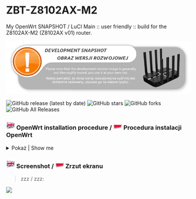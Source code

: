 # ZBT-Z8102AX-M2
My OpenWrt SNAPSHOT / LuCI Main :: user friendly :: build for the Z8102AX-M2 (Z8102AX v01) router.

<p align="center">
<img src="https://github.com/4IceG/Personal_data/blob/master/developzbt.png?raw=true" />
</p>

![GitHub release (latest by date)](https://img.shields.io/github/v/release/4IceG/ZBT-Z8102AX-M2?style=flat-square)
![GitHub stars](https://img.shields.io/github/stars/4IceG/ZBT-Z8102AX-M2?style=flat-square)
![GitHub forks](https://img.shields.io/github/forks/4IceG/ZBT-Z8102AX-M2?style=flat-square)
![GitHub All Releases](https://img.shields.io/github/downloads/4IceG/ZBT-Z8102AX-M2/total)



### <img src="https://raw.githubusercontent.com/4IceG/Personal_data/master/dooffy_design_icons_EU_flags_United_Kingdom.png" height="24"> OpenWrt installation procedure / <img src="https://raw.githubusercontent.com/4IceG/Personal_data/master/dooffy_design_icons_EU_flags_Poland.png" height="24"> Procedura instalacji OpenWrt

<details>
   <summary>Pokaż | Show me</summary>

- The purchased router has software provided by Zbtlink. | Zakupiony router posiada oprogramowanie dostarczone przez Zbtlink.

![](https://github.com/4IceG/ZBT-Z8102AX-M2/blob/main/ZBT%20to%20OpenWrt/zbt_firmware.jpg?raw=true)

- Installing new firmware. | Instalacja nowego firmware.
  
1. Fixed computer IP: 192.168.1.100, Subnet mask: 255.255.255.0
1. Turn off power and keep press the Reset button for a few seconds to connect to the power supply. Wait 20 seconds after connecting the power supply.
1. Enter the browser page and enter: 192.168.1.1
1. Submit the updated firmware [Z8102AX-nand-mt7981-DDR4-23.0804_121617.bin](https://github.com/4IceG/ZBT-Z8102AX-M2/blob/main/ZBT%20to%20OpenWrt/Z8102AX-nand-mt7981-DDR4-23.0804_121617.bin).
1. Wait for update to complete.
1. Enter the browser page and enter: 192.168.1.1
1. Submit the updated OpenWrt firmware.

  
</details>

### <img src="https://raw.githubusercontent.com/4IceG/Personal_data/master/dooffy_design_icons_EU_flags_United_Kingdom.png" height="24"> Screenshot / <img src="https://raw.githubusercontent.com/4IceG/Personal_data/master/dooffy_design_icons_EU_flags_Poland.png" height="24"> Zrzut ekranu

> zzz / zzz:

![](zzz)
